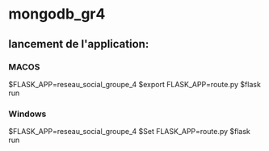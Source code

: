 # mongodb_gr4

## lancement de l'application:

### MACOS

$FLASK_APP=reseau_social_groupe_4
$export FLASK_APP=route.py
$flask run

### Windows

$FLASK_APP=reseau_social_groupe_4
$Set FLASK_APP=route.py
$flask run
